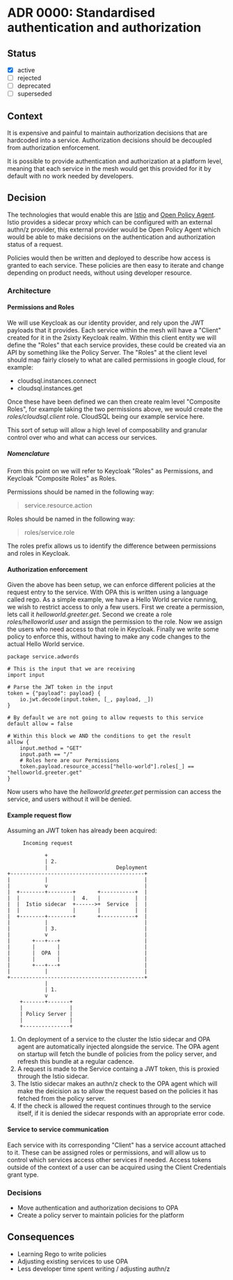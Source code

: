 # ADR 0000: Standardised authentication and authorization

## Status

- [x] active
- [ ] rejected
- [ ] deprecated
- [ ] superseded

## Context

It is expensive and painful to maintain authorization decisions that are hardcoded into a service. Authorization decisions should be
decoupled from authorization enforcement.

It is possible to provide authentication and authorization at a platform level, meaning that each service in the
mesh would get this provided for it by default with no work needed by developers.

## Decision

The technologies that would enable this are [Istio](https://istio.io) and [Open Policy Agent](https://www.openpolicyagent.org/).
Istio provides a sidecar proxy which can be configured with an external authn/z provider, this external provider would be
Open Policy Agent which would be able to make decisions on the authentication and authorization status of a request.

Policies would then be written and deployed to describe how access is granted to each service. These policies are then
easy to iterate and change depending on product needs, without using developer resource.

### Architecture

#### Permissions and Roles

We will use Keycloak as our identity provider, and rely upon the JWT payloads that it provides. Each service within the mesh will
have a "Client" created for it in the 2sixty Keycloak realm. Within this client entity we will define the "Roles" that each service
provides, these could be created via an API by something like the Policy Server. The "Roles" at the client level should map fairly
closely to what are called permissions in google cloud, for example:

- cloudsql.instances.connect
- cloudsql.instances.get

Once these have been defined we can then create realm level "Composite Roles", for example taking the two permissions above, we would create
the _roles/cloudsql.client_ role. CloudSQL being our example service here.

This sort of setup will allow a high level of composability and granular control over who and what can access our services.

##### Nomenclature

From this point on we will refer to Keycloak "Roles" as Permissions, and Keycloak "Composite Roles" as Roles.

Permissions should be named in the following way:

> service.resource.action

Roles should be named in the following way:

> roles/service.role

The roles prefix allows us to identify the difference between permissions and roles in Keycloak.

#### Authorization enforcement

Given the above has been setup, we can enforce different policies at the request entry to the service. With OPA this is written using a
language called rego. As a simple example, we have a Hello World service running, we wish to restrict access to only a few users. First we
create a permission, lets call it _helloworld.greeter.get_. Second we create a role _roles/helloworld.user_ and assign the permission to the
role. Now we assign the users who need access to that role in Keycloak. Finally we write some policy to enforce this,
without having to make any code changes to the actual Hello World service.

```
package service.adwords

# This is the input that we are receiving
import input

# Parse the JWT token in the input
token = {"payload": payload} {
    io.jwt.decode(input.token, [_, payload, _])
}

# By default we are not going to allow requests to this service
default allow = false

# Within this block we AND the conditions to get the result
allow {
    input.method = "GET"
    input.path == "/"
    # Roles here are our Permissions
    token.payload.resource_access["hello-world"].roles[_] == "helloworld.greeter.get"
}
```

Now users who have the _helloworld.greeter.get_ permission can access the service, and users without it will be denied.

#### Example request flow

Assuming an JWT token has already been acquired:

```
     Incoming request

            +
            | 2.
            |                      Deployment
+-------------------------------------------+
|           |                               |
|           v                               |
|  +--------+--------+       +-----------+  |
|  |                 |  4.   |           |  |
|  |  Istio sidecar  +------>+  Service  |  |
|  |                 |       |           |  |
|  +--------+--------+       +-----------+  |
|           |                               |
|           | 3.                            |
|           v                               |
|       +---+---+                           |
|       |       |                           |
|       |  OPA  |                           |
|       |       |                           |
|       +---+---+                           |
|           |                               |
+-------------------------------------------+
            |
            | 1.
            v
    +-------+-------+
    |               |
    | Policy Server |
    |               |
    +---------------+
```

1. On deployment of a service to the cluster the Istio sidecar and OPA agent are automatically injected alongside the service. The OPA agent on startup will fetch the bundle of policies from the policy server, and refresh this bundle at a regular cadence.
2. A request is made to the Service containg a JWT token, this is proxied through the Istio sidecar.
3. The Istio sidecar makes an authn/z check to the OPA agent which will make the deicision as to allow the request based on the policies it has fetched from the policy server.
4. If the check is allowed the request continues through to the service itself, if it is denied the sidecar responds with an appropriate error code.

#### Service to service communication

Each service with its corresponding "Client" has a service account attached to it. These can be assigned roles or permissions, and
will allow us to control which services access other services if needed. Access tokens outside of the context of a user can be acquired
using the Client Credentials grant type.

### Decisions

- Move authentication and authorization decisions to OPA
- Create a policy server to maintain policies for the platform

## Consequences

- Learning Rego to write policies
- Adjusting existing services to use OPA
- Less developer time spent writing / adjusting authn/z
